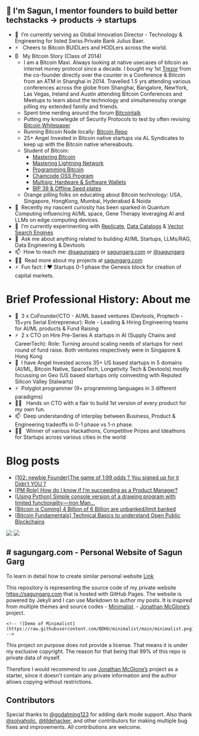 ## 👋 I'm Sagun, I mentor founders to build better techstacks -> products -> startups

- 👋 &nbsp;I’m currently serving as Global Innovation Director - Technology & Engineering for listed Swiss Private Bank Julius Baer. 
- ⚡ &nbsp; Cheers to Bitcoin BUIDLers and HODLers across the world.
- ₿ &nbsp; My Bitcoin Story (Class of 2014)
    - I am a Bitcoin Maxi. Always looking at native usecases of bitcoin as internet money protocol since a decade. I bought my 1st [Trezor](https://trezor.io/) from the co-founder directly over the counter in a Conference & Bitcoin from an ATM in Shanghai in 2014. Travelled 1.5 yrs attending various conferences across the globe from Shanghai, Bangalore, NewYork, Las Vegas, Ireland and Austin attending Bitcoin Conferences and Meetups to learn about the technology and simultaneoulsy orange pilling my extended family and friends.
    - Spent time nerding around the forum [Bitcointalk](https://bitcointalk.org/)
    - Putting my knowlegde of Security Protocols to test by often revising [Bitcoin Whitepaper](https://bitcoin.org/bitcoin.pdf)
    - Running Bitcoin Node locally: [Bitcoin Repo](https://github.com/bitcoin/bitcoin) 
    - 25+ Angel Invested in Bitcoin native startups via AL Syndicates to keep up with the Bitcoin native whereabouts. 
    - Student of  Bitcoin: 
        - [Mastering Bitcoin](https://www.amazon.sg/Mastering-Bitcoin-Programming-Open-Blockchain/dp/1491954388/)
        - [Mastering Lightning Network](https://www.amazon.sg/Mastering-Lightning-Network-Blockchain-Protocol/dp/1492054860)
        - [Programming Bitcoin](https://www.amazon.sg/Programming-Bitcoin-Learn-Program-Scratch/dp/1492031496)  
        - [Chaincode OSS Program](https://learning.chaincode.com/)
        - [Multisig: Hardware & Software Wallets](https://github.com/wizardsardine/liana) 
        - [BIP 39 & Offline Seed plates](https://github.com/bitcoin/bips/blob/master/bip-0039.mediawiki)
    - Orange pilling folks on educating about Bitcoin technology: USA, Singapore, HongKong, Mumbai, Hyderabad & Noida
- 💬 &nbsp;Recently my nascent curiosity has been sparked in Quantum Computing influencing AI/ML space, Gene Therapy leveraging AI and LLMs on edge computing devices. 
- 🌱 &nbsp;I’m currently experimenting with [Replicate](https://replicate.ai/), [Data Catalogs](https://www.amundsen.io/) & [Vector Search Engines](https://github.com/semi-technologies/weaviate)
- 💬 &nbsp;Ask me about anything related to building AI/ML Startups, LLMs/RAG, Data Engineering & Devtools
- 📫 &nbsp;How to reach me: [@sagungarg](https://twitter.com/sagungarg) or <a rel="me" href="https://sagungarg.com">sagungarg.com</a> or [@sagungarg](https://www.linkedin.com/in/sagungarg/) 
- 👨‍💻 &nbsp;Read more about my projects at [sagungarg.com](https://sagungarg.com/0-tech-portfolio)
- ⚡ &nbsp;Fun fact: I :heart: Startups 0-1 phase the Genesis block for creation of capital markets. 

# Brief Professional History: About me
- 🌱 &nbsp;3 x CoFounder/CTO - AI/ML based ventures (Devtools, Proptech - 15+yrs Serial Entrepreneur): Role - Leading & Hiring Engineering teams for AI/ML products &  Fund Raising
- ⚡ &nbsp;2 x CTO on Hire Pre-Series A startups in AI (Supply Chains and CareerTech): Role: Turning around scaling needs of startups for next round of fund raise. Both ventures respectively were in Singapore & Hong Kong
- 👋 &nbsp;I have Angel Invested across 35+ US based startups in 5 domains (AI/ML, Bitcoin Native, SpaceTech, Longetivity Tech & Devtools) mostly focussing on Geo (US based startups only coinvesting with Reputed Silicon Valley Stalwarts) 
- ⚡ &nbsp;Polyglot programmer (9+ programming languages in 3 different paradigms)
- 👨‍💻 &nbsp; Hands on CTO with a flair to build 1st version of every product for my own fun. 
- 📫 &nbsp;Deep understanding of interplay between Business, Product & Engineering tradeoffs in 0-1 phase vs 1-n phase. 
- 👨‍💻 &nbsp; Winner of various Hackathons, Competitive Prizes and Ideathons for Startups across various cities in the world


# Blog posts
<!-- BLOG-POST-LIST:START -->
- [(102: newbie Founder)The game of 1:99 odds ? You signed up for it Didn’t YOU ?](https://medium.com/@sagungarg/102-newbie-founder-the-game-of-1-99-odds-you-signed-up-for-it-didnt-you-4c8ccc7d02f1?source=rss-a4d148c7e377------2)
- [[PM Role] How do I know if I’m succeeding as a Product Manager?](https://medium.com/@sagungarg/pm-role-how-do-i-know-if-im-succeeding-as-a-product-manager-6cf76f558983?source=rss-a4d148c7e377------2)
- [[Using Python] Simple console version of a drawing program with limited functionality — Iron Man…](https://medium.com/@sagungarg/using-python-simple-console-version-of-a-drawing-program-with-limited-functionality-iron-man-e4e12128dfb2?source=rss-a4d148c7e377------2)
- [[Bitcoin is Coming] 4 Billion of 6 Billion are unbanked/limit banked](https://medium.com/@sagungarg/4-billion-of-6-billion-are-unbanked-limit-banked-and-they-are-first-ones-to-get-disrupted-by-935deae8698a?source=rss-a4d148c7e377------2)
- [[Bitcoin Fundamentals] Technical Basics to understand Open Public Blockchains](https://medium.com/@sagungarg/bitcoin-fundamentals-technical-basics-to-understand-open-public-blockchains-3908ff8d3ee7?source=rss-a4d148c7e377------2)
<!-- BLOG-POST-LIST:END -->

![](https://komarev.com/ghpvc/?username=sagungargs15)
![](https://hit.yhype.me/github/profile?user_id=75983174)
    

## # sagungarg.com - Personal Website of Sagun Garg

To learn in detail how to create similar personal website [Link](https://sagungarg.com/teachme)

This repository is representing the source code of my private website https://sagungarg.com that is hosted with GitHub Pages. The website is powered by Jekyll and I can use Markdown to author my posts. It is inspired from  multiple themes and source codes
    - [Minimalist](https://github.com/BDHU/minimalist). 
    - [Jonathan McGlone’s](https://github.com/hankquinlan/hankquinlan.github.io/) project. 
    
    <!-- ![Demo of Minimalist](https://raw.githubusercontent.com/BDHU/minimalist/main/minimalist.png) -->


This project on purpose does not provide a license. That means it is under my exclusive copyright.
The reason for that being that 99% of this repo is private data of myself.

Therefore I would recommend to use [Jonathan McGlone’s](https://github.com/hankquinlan/hankquinlan.github.io/) project as a starter, since it doesn't contain any private information and the author allows copying without restrictions.


## Contributors

Special thanks to [@godalming123](https://github.com/godalming123) for adding dark mode support. Also thank [@solvaholic](https://github.com/solvaholic), [@tildehacker](https://github.com/tildehacker), and other contributors for making multiple bug fixes and improvements. All contributions are welcome.
